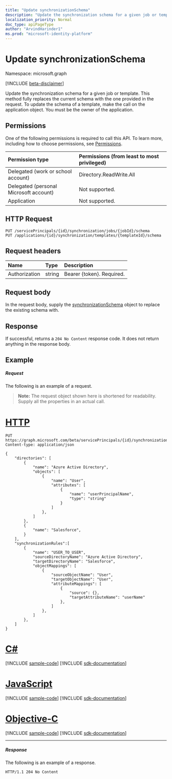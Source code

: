 ```yaml
---
title: "Update synchronizationSchema"
description: "Update the synchronization schema for a given job or template. This method fully replaces the current schema with the one provided in the request. To update the schema of a template, make the call on the application object. You must be the owner of the application."
localization_priority: Normal
doc_type: apiPageType
author: "ArvindHarinder1"
ms.prod: "microsoft-identity-platform"
---
```


# Update synchronizationSchema

Namespace: microsoft.graph

[!INCLUDE [beta-disclaimer](../../includes/beta-disclaimer.md)]

Update the synchronization schema for a given job or template. This method fully replaces the current schema with the one provided in the request. To update the schema of a template, make the call on the application object. You must be the owner of the application.

## Permissions
One of the following permissions is required to call this API. To learn more, including how to choose permissions, see [Permissions](/graph/permissions-reference).

|Permission type                        | Permissions (from least to most privileged)              |
|:--------------------------------------|:---------------------------------------------------------|
|Delegated (work or school account)     |Directory.ReadWrite.All  |
|Delegated (personal Microsoft account) |Not supported.|
|Application                            |Not supported.| 

## HTTP Request
<!-- { "blockType": "ignored" } -->
```http
PUT /servicePrincipals/{id}/synchronization/jobs/{jobId}/schema
PUT /applications/{id}/synchronization/templates/{templateId}/schema
```

## Request headers

| Name           | Type    | Description|
|:---------------|:--------|:-----------|
| Authorization  | string  | Bearer {token}. Required. |

## Request body

In the request body, supply the [synchronizationSchema](../resources/synchronization-synchronizationschema.md) object to replace the existing schema with.

## Response

If successful, returns a `204 No Content` response code. It does not return anything in the response body.

## Example

##### Request
The following is an example of a request.

>**Note:** The request object shown here is shortened for readability. Supply all the properties in an actual call.

# [HTTP](#tab/http)
<!-- {
  "blockType": "request",
  "name": "update_synchronizationschema"
}-->
```http
PUT https://graph.microsoft.com/beta/servicePrincipals/{id}/synchronization/jobs/{jobId}/schema
Content-type: application/json

{
    "directories": [
        {
            "name": "Azure Active Directory",
            "objects": [
                {
                    "name": "User",
                    "attributes": [
                        {
                            "name": "userPrincipalName",
                            "type": "string"
                        }
                    ]
                },
            ]
        },
        {
            "name": "Salesforce",
        }
    ],
    "synchronizationRules":[
        {
            "name": "USER_TO_USER",
            "sourceDirectoryName": "Azure Active Directory",
            "targetDirectoryName": "Salesforce",
            "objectMappings": [
                {
                    "sourceObjectName": "User",
                    "targetObjectName": "User",
                    "attributeMappings": [
                        {
                            "source": {},
                            "targetAttributeName": "userName"
                        },
                    ]
                },
            ]
        },
    ]
}

```
# [C#](#tab/csharp)
[!INCLUDE [sample-code](../includes/snippets/csharp/update-synchronizationschema-csharp-snippets.md)]
[!INCLUDE [sdk-documentation](../includes/snippets/snippets-sdk-documentation-link.md)]

# [JavaScript](#tab/javascript)
[!INCLUDE [sample-code](../includes/snippets/javascript/update-synchronizationschema-javascript-snippets.md)]
[!INCLUDE [sdk-documentation](../includes/snippets/snippets-sdk-documentation-link.md)]

# [Objective-C](#tab/objc)
[!INCLUDE [sample-code](../includes/snippets/objc/update-synchronizationschema-objc-snippets.md)]
[!INCLUDE [sdk-documentation](../includes/snippets/snippets-sdk-documentation-link.md)]

---


##### Response
The following is an example of a response.
<!-- {
  "blockType": "response",
  "truncated": true,
  "@odata.type": "microsoft.graph.synchronizationSchema"
} -->
```http
HTTP/1.1 204 No Content
```

<!-- uuid: 8fcb5dbc-d5aa-4681-8e31-b001d5168d79
2015-10-25 14:57:30 UTC -->
<!--
{
  "type": "#page.annotation",
  "description": "Update synchronizationschema",
  "keywords": "",
  "section": "documentation",
  "tocPath": "",
  "suppressions": [
  ]
}
-->
